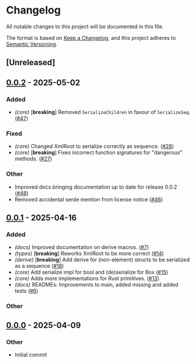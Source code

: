 # Changelog

All notable changes to this project will be documented in this file.

The format is based on [Keep a Changelog](https://keepachangelog.com/en/1.0.0/),
and this project adheres to [Semantic Versioning](https://semver.org/spec/v2.0.0.html).

## [Unreleased]

## [0.0.2](https://github.com/lukasfri/xmlity/compare/xmlity-v0.0.1...xmlity-v0.0.2) - 2025-05-02

### Added

- *(core)* [**breaking**] Removed `SerializeChildren` in favour of `SerializeSeq`. ([#47](https://github.com/lukasfri/xmlity/pull/47))

### Fixed

- *(core)* Changed XmlRoot to serialize correctly as sequence. ([#28](https://github.com/lukasfri/xmlity/pull/28))
- *(core)* [**breaking**] Fixes incorrect function signatures for "dangerous" methods. ([#27](https://github.com/lukasfri/xmlity/pull/27))

### Other

- Improved docs bringing documentation up to date for release 0.0.2 ([#48](https://github.com/lukasfri/xmlity/pull/48))
- Removed accidental serde mention from license notice ([#46](https://github.com/lukasfri/xmlity/pull/46))

## [0.0.1](https://github.com/lukasfri/xmlity/compare/xmlity-v0.0.0...xmlity-v0.0.1) - 2025-04-16

### Added

- *(docs)* Improved documentation on derive macros. ([#7](https://github.com/lukasfri/xmlity/pull/7))
- *(types)* [**breaking**] Reworks XmlRoot to be more correct ([#14](https://github.com/lukasfri/xmlity/pull/14))
- *(derive)* [**breaking**] Add derive for (non-element) structs to be serialized as a sequence ([#18](https://github.com/lukasfri/xmlity/pull/18))
- *(core)* Add serialize impl for bool and (de)serialize for Box<T> ([#15](https://github.com/lukasfri/xmlity/pull/15))
- *(core)* Adds more implementations for Rust primitives. ([#13](https://github.com/lukasfri/xmlity/pull/13))
- *(docs)* READMEs: Improvements to main, added missing and added tests ([#6](https://github.com/lukasfri/xmlity/pull/6))

### Other

## [0.0.0](https://github.com/lukasfri/xmlity/releases/tag/xmlity-v0.0.0) - 2025-04-09

### Other

- Initial commit
